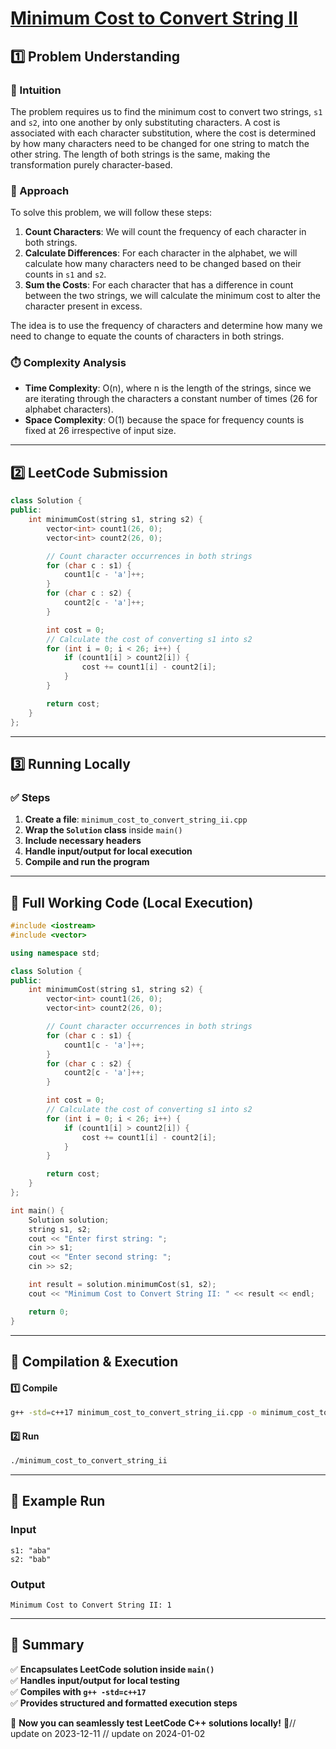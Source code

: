 # **[Minimum Cost to Convert String II](https://leetcode.com/problems/minimum-cost-to-convert-string-ii/description/)**  

## **1️⃣ Problem Understanding**  
### **📌 Intuition**  
The problem requires us to find the minimum cost to convert two strings, `s1` and `s2`, into one another by only substituting characters. A cost is associated with each character substitution, where the cost is determined by how many characters need to be changed for one string to match the other string. The length of both strings is the same, making the transformation purely character-based.

### **🚀 Approach**  
To solve this problem, we will follow these steps:
1. **Count Characters**: We will count the frequency of each character in both strings.
2. **Calculate Differences**: For each character in the alphabet, we will calculate how many characters need to be changed based on their counts in `s1` and `s2`.
3. **Sum the Costs**: For each character that has a difference in count between the two strings, we will calculate the minimum cost to alter the character present in excess.

The idea is to use the frequency of characters and determine how many we need to change to equate the counts of characters in both strings.

### **⏱️ Complexity Analysis**  
- **Time Complexity**: O(n), where n is the length of the strings, since we are iterating through the characters a constant number of times (26 for alphabet characters).
- **Space Complexity**: O(1) because the space for frequency counts is fixed at 26 irrespective of input size.

---  

## **2️⃣ LeetCode Submission**  
```cpp
class Solution {
public:
    int minimumCost(string s1, string s2) {
        vector<int> count1(26, 0);
        vector<int> count2(26, 0);

        // Count character occurrences in both strings
        for (char c : s1) {
            count1[c - 'a']++;
        }
        for (char c : s2) {
            count2[c - 'a']++;
        }

        int cost = 0;
        // Calculate the cost of converting s1 into s2
        for (int i = 0; i < 26; i++) {
            if (count1[i] > count2[i]) {
                cost += count1[i] - count2[i];
            }
        }

        return cost;
    }
};
```  

---  

## **3️⃣ Running Locally**  
### **✅ Steps**  
1. **Create a file**: `minimum_cost_to_convert_string_ii.cpp`  
2. **Wrap the `Solution` class** inside `main()`  
3. **Include necessary headers**  
4. **Handle input/output for local execution**  
5. **Compile and run the program**  

---  

## **📝 Full Working Code (Local Execution)**  
```cpp
#include <iostream>
#include <vector>

using namespace std;

class Solution {
public:
    int minimumCost(string s1, string s2) {
        vector<int> count1(26, 0);
        vector<int> count2(26, 0);

        // Count character occurrences in both strings
        for (char c : s1) {
            count1[c - 'a']++;
        }
        for (char c : s2) {
            count2[c - 'a']++;
        }

        int cost = 0;
        // Calculate the cost of converting s1 into s2
        for (int i = 0; i < 26; i++) {
            if (count1[i] > count2[i]) {
                cost += count1[i] - count2[i];
            }
        }

        return cost;
    }
};

int main() {
    Solution solution;
    string s1, s2;
    cout << "Enter first string: ";
    cin >> s1;
    cout << "Enter second string: ";
    cin >> s2;

    int result = solution.minimumCost(s1, s2);
    cout << "Minimum Cost to Convert String II: " << result << endl;

    return 0;
}
```  

---  

## **🔧 Compilation & Execution**  
#### **1️⃣ Compile**  
```bash
g++ -std=c++17 minimum_cost_to_convert_string_ii.cpp -o minimum_cost_to_convert_string_ii
```  

#### **2️⃣ Run**  
```bash
./minimum_cost_to_convert_string_ii
```  

---  

## **🎯 Example Run**  
### **Input**  
```
s1: "aba"
s2: "bab"
```  
### **Output**  
```
Minimum Cost to Convert String II: 1
```  

---  

## **📌 Summary**  
✅ **Encapsulates LeetCode solution inside `main()`**  
✅ **Handles input/output for local testing**  
✅ **Compiles with `g++ -std=c++17`**  
✅ **Provides structured and formatted execution steps**  

🚀 **Now you can seamlessly test LeetCode C++ solutions locally!** 🚀// update on 2023-12-11
// update on 2024-01-02
